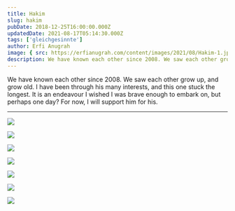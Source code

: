 ```yaml
---
title: Hakim
slug: hakim
pubDate: 2018-12-25T16:00:00.000Z
updatedDate: 2021-08-17T05:14:30.000Z
tags: ['gleichgesinnte']
author: Erfi Anugrah
image: { src: https://erfianugrah.com/content/images/2021/08/Hakim-1.jpg, alt: hakim-1 }
description: We have known each other since 2008. We saw each other grow up, and grow old. I have been through his many interests, and this one stuck the longest. It is an endeavour I wished I was brave enough to embark on, but perhaps one day? For now, I will support him for his.
---
```


We have known each other since 2008. We saw each other grow up, and grow old. I have been through his many interests, and this one stuck the longest. It is an endeavour I wished I was brave enough to embark on, but perhaps one day? For now, I will support him for his.

---

![](https://erfianugrah.com/content/images/2021/08/Hakim-1.jpg)

![](https://erfianugrah.com/content/images/2021/08/Hakim-1-1.jpg)

![](https://erfianugrah.com/content/images/2021/08/Hakim-5.jpg)

![](https://erfianugrah.com/content/images/2021/08/Hakim-2.jpg)

![](https://erfianugrah.com/content/images/2021/08/Hakim-2-1.jpg)

![](https://erfianugrah.com/content/images/2021/08/Hakim-3.jpg)

![](https://erfianugrah.com/content/images/2021/08/Hakim-4.jpg)
